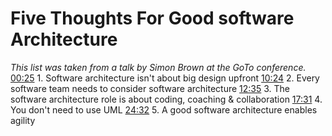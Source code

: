 # Five Thoughts For Good software Architecture

*This list was taken from a talk by Simon Brown at the GoTo conference.*
[00:25](https://www.youtube.com/watch?v=9Az0q2XHtH8&t=25s) 1. Software architecture isn't about big design upfront 
[10:24](https://www.youtube.com/watch?v=9Az0q2XHtH8&t=624s) 2. Every software team needs to consider software architecture 
[12:35](https://www.youtube.com/watch?v=9Az0q2XHtH8&t=755s) 3. The software architecture role is about coding, coaching & collaboration 
[17:31](https://www.youtube.com/watch?v=9Az0q2XHtH8&t=1051s) 4. You don't need to use UML 
[24:32](https://www.youtube.com/watch?v=9Az0q2XHtH8&t=1472s) 5. A good software architecture enables agility
